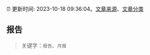 :alarm_clock: 更新时间: 2023-10-18 09:36:04。[文章来源](/README.md)、[文章分类](/TAGS.md)

## 报告


> 关键字：`报告`、`月报`



